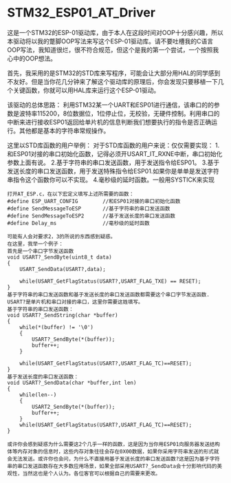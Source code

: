# STM32_ESP01_AT_Driver



这是一个STM32的ESP-01驱动库，由于本人在这段时间对OOP十分感兴趣，所以本驱动将以我的蹩脚OOP写法来写这个ESP-01驱动库。请不要吐槽我的C语言OOP写法，我知道很烂，很不符合规范，但这个是我的第一个尝试，一个按照我心中的OOP想法。

首先，我采用的是STM32的STD库来写程序，可能会让大部分用HAL的同学感到不友好。但是当你花几分钟来了解这个驱动库的原理后，你会发现只要移植一下几个关键函数，你就可以用HAL库来运行这个ESP-01驱动。

该驱动的总体思路：
    利用STM32某一个UART和ESP01进行通信，该串口的的参数是波特率115200，8位数据位，1位停止位，无校验，无硬件控制。利用串口的中断来进行接收ESP01返回给单片机的信息判断我们想要执行的指令是否正确运行。其他都是基本的字符串常规操作。


这里以STD库函数的用户举例：
    对于STD库函数的用户来说：仅仅需要实现：
    1.和ESP01对接的串口初始化函数，记得必须开USART_IT_RXNE中断，串口初始化参数上面有说。
    2.基于字符串的串口发送函数，用于发送指令给ESP01。
    3.基于发送长度的串口发送函数，用于发送特殊指令给ESP01.如果你是单单是发送字符串指令这个函数你可以不实现。
    4.毫秒级的延时函数。一般用SYSTICK来实现
    
  
    打开AT_ESP.c，在以下宏定义填写上述所需要的函数：
    #define ESP_UART_CONFIG        //和ESP01对接的串口初始化函数
    #define SendMessageToESP       //基于字符串的串口发送函数
    #define SendMessageToESP2      //基于发送长度的串口发送函数
    #define Delay_ms               //毫秒级的延时函数
    
    可能有人会对要求2，3的所说的东西感到疑惑。
    在这里，我举一个例子：
    首先是一个串口字节发送函数
    void USART?_SendByte(uint8_t data)
    {
	    USART_SendData(USART?,data);
	
	    while(USART_GetFlagStatus(USART?,USART_FLAG_TXE) == RESET);
    }
    基于字符串的串口发送函数和基于发送长度的串口发送函数都需要这个串口字节发送函数.
    USART?是单片机和串口对接的串口，这里你需要这姓填写。
    基于字符串的串口发送函数：
    void USART?_SendString(char *buffer)
    {
	    while(*(buffer) != '\0')
	    {
		    USART?_SendByte(*(buffer));
		    buffer++;
	    }
	
	    while(USART_GetFlagStatus(USART?,USART_FLAG_TC)==RESET);
    }
    基于发送长度的串口发送函数：
    void USART?_SendData(char *buffer,int len)
    {
        while(len--)
        {
            USART2_SendByte(*(buffer));
            buffer++;
        }
        while(USART_GetFlagStatus(USART?,USART_FLAG_TC)==RESET);
    }
    
    或许你会感到疑惑为什么需要这2个几乎一样的函数，这是因为当你用ESP01向服务器发送结构体等内存对象的信息时，这些内存对象往往会存在0X00数据，如果你采用字符串发送的形式就会无法发送。或许你也会问，为什么不直接用基于发送长度的串口发送函数?这是因为基于字符串的串口发送函数存在大多数应用场景，如果全部采用USART?_SendData会十分影响代码的美观性，当然这也是个人认为。各位客官可以根据自己的需要来更改。
    
    
    

